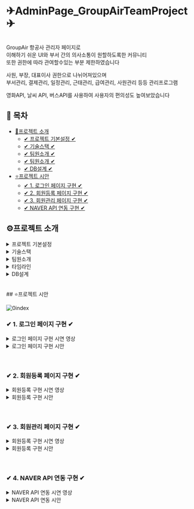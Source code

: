 # ✈AdminPage_GroupAirTeamProject✈

<br>
GroupAir 항공사 관리자 페이지로 <br>
이해하기 쉬운 UI와 부서 간의 의사소통이 원할하도록한 커뮤니티<br>
또한 권한에 따라 관여할수있는 부분 제한하였습니다

사원, 부장, 대표이사 권한으로 나뉘어져있으며 <br>
부서관리, 결제관리, 일정관리, 근태관리, 급여관리, 사원관리 등등 관리프로그램

영화API, 날씨 API, 버스API를 사용하여 사용자의 편의성도 높여보았습니다


## 📌 목차

* [🔎프로젝트 소개](#프로젝트-소개)
  + [✔ 프로젝트 기본설정 ✔](#프로젝트-기본설정)
  + [✔ 기술스택 ✔](#프로젝트-기본설정)
  + [✔ 팀원소개 ✔](#Chatbot-구현)
  + [✔ 팀원소개 ✔](#팀원소개)
  + [✔ DB설계 ✔](#DB설계)
* [⭐프로젝트 시안](#프로젝트-시안)
  + [✔ 1. 로그인 페이지 구현 ✔](#-1-로그인-페이지-구현-)
  + [✔ 2. 회원등록 페이지 구현  ✔](#-2-회원등록-페이지-구현-)
  + [✔ 3. 회원관리 페이지 구현 ✔](#-3-회원관리-페이지-구현-)
  + [✔ NAVER API 연동 구현 ✔](#-4-naver-api-연동-구현-)


## ⚙프로젝트 소개

<details>
<summary>프로젝트 기본설정</summary>
<li> 2024/05/11~2024/06/07 </li>
<li> 항공 관리자 페이지 </li>
<li> 팀장 1명, 팀원 4명 (총 5인) _팀장으로 참여 </li>
<li> 프로젝트명 : GroupAir TeamProject </li>
<li> 프로그래밍 언어 : JAVA </li>
<li> 프레임워크 : Springboot 2.7.11 </li>
<li> 데이터베이스 : MySql8 </li>
<li> 개발툴 : IntelliJ </li>
<li> 템플릿 엔진 : Thymeleaf (HTML + css) </li>
</details>

<details>
<summary> 기술스택 </summary>
<img src="https://img.shields.io/badge/javaScript-F7DF1E?style=for-the-badge&logo=javascript&logoColor=white">
<img src="https://img.shields.io/badge/springboot-6DB33F?style=for-the-badge&logo=springboot**&logoColor=white">
<img src="https://img.shields.io/badge/springsecurity-6DB33F?style=for-the-badge&logo=springsecurity&logoColor=white">
<img src="https://img.shields.io/badge/html5-E34F26?style=for-the-badge&logo=html5&logoColor=white">
<img src="https://img.shields.io/badge/css3-1572B6?style=for-the-badge&logo=css3&logoColor=white">
<img src="https://img.shields.io/badge/thymeleaf-005F0F?style=for-the-badge&logo=thymeleaf&logoColor=white">
<img src="https://img.shields.io/badge/mysql-4479A1?style=for-the-badge&logo=mysql&logoColor=white">
<img src="https://img.shields.io/badge/amazonwebservices-232F3E?style=for-the-badge&logo=amazonwebservices&logoColor=white">
<img src="https://img.shields.io/badge/amazonrds-527FFF?style=for-the-badge&logo=amazonrds&logoColor=white">
<img src="https://img.shields.io/badge/amazons3-569A31?style=for-the-badge&logo=amazons3&logoColor=white">
<img src="https://img.shields.io/badge/amazonecs-FF9900?style=for-the-badge&logo=amazonecs&logoColor=white">
<img src="https://img.shields.io/badge/gradle-02303A?style=for-the-badge&logo=gradle&logoColor=white">
<img src="https://img.shields.io/badge/git-F05032?style=for-the-badge&logo=git&logoColor=white">
<img src="https://img.shields.io/badge/github-181717?style=for-the-badge&logo=github&logoColor=white">



</details>

<details>
<summary> 팀원소개</summary>

<table>
  <tbody>
    <tr>
      <th align="center"><a href=""><img src="https://github.com/1thsdpdms1/FirstProject_ShopingMall_Yeeun/assets/154856610/e4f3a019-1688-4879-bf23-9e791e3b56a5" width="100px;" alt=""/><br /><sub><b>FE 팀장 : 손예은</b></sub></a><br /></th>
      <th align="center"><a href=""><img src="https://github.com/1thsdpdms1/FirstProject_ShopingMall_Yeeun/assets/154856610/a92bfe84-63f4-45b1-800c-4fc5c8512513" width="100px;" alt=""/><br /><sub><b>FE 팀원 : 박**</b></sub></a><br /></th>
      <th align="center"><a href=""><img src="https://github.com/1thsdpdms1/FirstProject_ShopingMall_Yeeun/assets/154856610/ea52beb1-8420-4f6b-9028-ff0f247dc895" width="100px;" alt=""/><br /><sub><b>FE 팀원 : 이** </b></sub></a><br /></th>
      <th align="center"><a href=""><img src="https://github.com/1thsdpdms1/FirstProject_ShopingMall_Yeeun/assets/154856610/becb61fa-7a36-43fc-a00c-aa20be5ec767" width="100px;" alt=""/><br /><sub><b>FE 팀원 : 심 **</b></sub></a><br /></th>
      <th align="center"><a href=""><img src="https://github.com/1thsdpdms1/FirstProject_ShopingMall_Yeeun/assets/154856610/c690bc9c-0d05-4067-a3d6-5ece66b61620" width="100px;" alt=""/><br /><sub><b>FE 팀원 : 조** </b></sub></a><br /></th>
</tr>
<tr>

<td>CI/CD, DB설계, <br>로그인, <br>naver(oauth, Mail, 조직연동),<br> 사원관리</td>
<td> 회사일정, 게시판 관리 </td>
<td> db설계, 근태관리, <br>급여관리, 항공편관리(map) </td>
<td> chatbot, 부서관리 </td>
<td> 결재관리</td>
</tr>
  </tbody>
</table>


</details>


<details>
<summary> 타임라인</summary>

![image](https://github.com/1thsdpdms1/FirstProject_ShopingMall_Yeeun/assets/154856610/c491040a-4bc0-43e9-9675-2a06484d6661)

</details>

<details>
<summary> DB설계 </summary>

![image](https://github.com/1thsdpdms1/FirstProject_ShopingMall_Yeeun/assets/154856610/ea0ccc32-1659-4d5e-845d-26a46bcbff69)


</details>
<br>


<br>
## ⭐프로젝트 시안

![0index](https://github.com/1thsdpdms1/FirstProject_ShopingMall_Yeeun/assets/154856610/db119b68-1233-4c54-aada-19e26998e761)


### ✔ 1. 로그인 페이지 구현 ✔
<details>
<summary>로그인 페이지 구현 시연 영상</summary>

![로그인](https://github.com/1thsdpdms1/FirstProject_ShopingMall_Yeeun/assets/154856610/3dd99fdb-f2d5-4347-b780-07eb49913627)


</details>

<details>
<summary>로그인 페이지 구현 시안 </summary>

<img src="https://github.com/1thsdpdms1/FirstProject_ShopingMall_Yeeun/assets/154856610/be6cd692-0bf4-4d4f-a77c-b4a98c5c544b" width="700" height="400"/>

- admin이 등록한 사원만 로그인이 가능하며 컨셉에 맞는 로고와 색상을 사용해 디자인
- 로그인 실패 시에는 예외처리를 위한 스프링 시큐리티의 커스텀 인증실패 핸들러를 사용
- 발생한 예외에 따라 적절한 메세지를 설정
- 로그인 실패시 로그인창 하단에 예외문구를 띄워 처리

<img src="https://github.com/1thsdpdms1/FirstProject_ShopingMall_Yeeun/assets/154856610/5c1c70f6-6ba7-437d-9e1d-406e29c03b2f" width="700" height="400"/>

- 로그인시 자신의 정보가 잘 기억이 나지 않는다면 아이디 찾기와 비밀번호 찾기 가능
- 아이디 찾기는 자신의 이름과 전화번호를 입력하게 하고 그 정보를 가지고 findUserEmailByNameAndPhone을 사용하여 이메일(즉 아이디)를 찾아
alert창에 나오도록 함

<img src="https://github.com/1thsdpdms1/FirstProject_ShopingMall_Yeeun/assets/154856610/31f6aeb1-ab88-4cbd-9a7a-e1cccb5f8fe5" width="700" height="400"/>

- 비밀번호 찾기는 이메일과 이름을 입력하게 하여 그 정보를 가지고 findUserPwByUserEmailAndName을 사용하여 그 회원을 찾고 새비밀번호로 변경하도록
- 이 과정이 끝나고 로그인시도를 할수있도록 로그인페이지로 이동하게 설정

</details>
<br>
<br>

### ✔ 2. 회원등록 페이지 구현 ✔
<details>
<summary>회원등록 구현 시연 영상</summary>

![회원등록](https://github.com/1thsdpdms1/FirstProject_ShopingMall_Yeeun/assets/154856610/d0fb066b-f951-44fc-ae44-57fa2ac0b4f7)

</details>

<details>
<summary>회원등록 구현 시안 </summary>

<img src="https://github.com/1thsdpdms1/FirstProject_ShopingMall_Yeeun/assets/154856610/0ab7a1f7-413d-4223-9bba-540187f8b6a3" width="700" height="400"/>

- admin권한으로 로그인시 회원 등록메뉴가 추가로 보여지며 회원을 등록시킬수있습니다
- 페이지의 기능들을 소개하자면 이메일 유효성 검사 및 초기 비밀번호 설정,부서연동 ,카카오 주소 api사용, 전화번호 자동 하이픈 기능이 있습니다

<img src="https://github.com/1thsdpdms1/FirstProject_ShopingMall_Yeeun/assets/154856610/a8d28892-f1bd-4ec6-b885-14106e56702d" width="700" height="400"/>

- 이메일을 입력하고 버튼을 누르면초기 비밀번호로 사용될 6자리의숫자를 랜덤함수를 이용해 만들고 입력받은 메일주소를 매개변수로한 매서드가 실행
- MimeMessageHelper는 이메일의 속성을 설정할수있는데 이때 수신자를 입력받은 메일주소로 설정, 내용에는 초기 비밀번호에 사용할 랜덤한 숫자를 포함한 메세지를 작성
- 그외 발신자와 이메일의 제목을 설정
- 발신이 완료되면 alert창과 함께 비밀번호 input창에 초기 비밀번호 값이 입력
  <img src="https://github.com/1thsdpdms1/FirstProject_ShopingMall_Yeeun/assets/154856610/952718cf-2e9c-468d-844c-c748e7652d92" width="700" height="400"/>

- 주소입력시 카카오api를 사용하여 통일된 주소값을 가지도록 구현
- 우편번호찾기버튼을 클릭시 카카오 주소검색창이 뜨고 우편번호와 주소값이 input창에 입력
- 상세주소는 직접 입력할수있으며 위 주소와 상세주소를 합친 주소를 만들어 합친주소를 db에 저장

</details>
<br>
<br>

### ✔ 3. 회원관리 페이지 구현 ✔
<details>
<summary>회원등록 구현 시연 영상</summary>

![회원디테일](https://github.com/1thsdpdms1/FirstProject_ShopingMall_Yeeun/assets/154856610/6e3c2d0d-9cd8-496f-9383-d3ee2a981f7c)

</details>

<details>
<summary>회원등록 구현 시안 </summary>
<img src="https://github.com/1thsdpdms1/FirstProject_ShopingMall_Yeeun/assets/154856610/65a17770-addd-41a4-9d60-75ac817e5bf6" width="700" height="400"/>
<img src="https://github.com/1thsdpdms1/FirstProject_ShopingMall_Yeeun/assets/154856610/3010afbe-2b53-43e1-9d3a-d8c3ebdf8f12" width="700" height="400"/>
<img src="https://github.com/1thsdpdms1/FirstProject_ShopingMall_Yeeun/assets/154856610/b883b030-df45-4a52-bd27-68d95083c450" width="700" height="400"/>
</details>

<br>
<br>

### ✔ 4. NAVER API 연동 구현 ✔
<details>
<summary> NAVER API 연동 시연 영상</summary>

![네이버](https://github.com/1thsdpdms1/FirstProject_ShopingMall_Yeeun/assets/154856610/96a948d0-07f1-4625-8088-f524f15b0065)

</details>

<details>
<summary> NAVER API 연동 시안 </summary>
<img src="https://github.com/1thsdpdms1/FirstProject_ShopingMall_Yeeun/assets/154856610/be052358-a031-490a-8b61-10930ba24942" width="700" height="400"/>
<img src="https://github.com/1thsdpdms1/FirstProject_ShopingMall_Yeeun/assets/154856610/2e1e1442-558d-4335-b5c9-a3922b37945c" width="700" height="400"/>
<img src="https://github.com/1thsdpdms1/FirstProject_ShopingMall_Yeeun/assets/154856610/548c880f-211b-4698-bda5-41e0c9904ed5" width="700" height="400"/>
<img src="https://github.com/1thsdpdms1/FirstProject_ShopingMall_Yeeun/assets/154856610/849ec12c-b34c-4f6d-8206-40a5813fdcc2" width="700" height="400"/>
<img src="https://github.com/1thsdpdms1/FirstProject_ShopingMall_Yeeun/assets/154856610/cdb9263e-9560-4150-9576-8fabba21b7bb" width="700" height="400"/>
<img src="https://github.com/1thsdpdms1/FirstProject_ShopingMall_Yeeun/assets/154856610/37645692-79d7-4979-83bf-99dc63a215fe" width="700" height="400"/>
<img src="https://github.com/1thsdpdms1/FirstProject_ShopingMall_Yeeun/assets/154856610/98eb68f9-994b-4c00-8cc0-13f391ffe24e" width="700" height="400"/>
</details>
